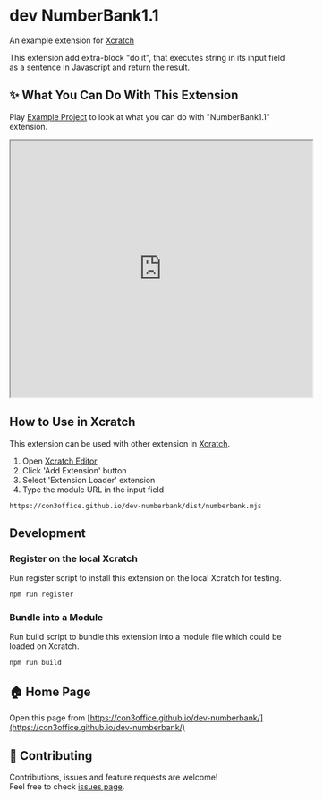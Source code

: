 # dev NumberBank1.1
An example extension for [Xcratch](https://xcratch.github.io/)

This extension add extra-block "do it", that executes string in its input field as a sentence in Javascript and return the result.


## ✨ What You Can Do With This Extension

Play [Example Project](https://xcratch.github.io/editor/#https://con3office.github.io/dev-numberbank/projects/example.sb3) to look at what you can do with "NumberBank1.1" extension. 
<iframe src="https://xcratch.github.io/editor/player#https://con3office.github.io/dev-numberbank/projects/example.sb3" width="540px" height="460px"></iframe>


## How to Use in Xcratch

This extension can be used with other extension in [Xcratch](https://xcratch.github.io/). 
1. Open [Xcratch Editor](https://xcratch.github.io/editor)
2. Click 'Add Extension' button
3. Select 'Extension Loader' extension
4. Type the module URL in the input field 
```
https://con3office.github.io/dev-numberbank/dist/numberbank.mjs
```

## Development

### Register on the local Xcratch

Run register script to install this extension on the local Xcratch for testing.

```sh
npm run register
```

### Bundle into a Module

Run build script to bundle this extension into a module file which could be loaded on Xcratch.

```sh
npm run build
```

## 🏠 Home Page

Open this page from [https://con3office.github.io/dev-numberbank/](https://con3office.github.io/dev-numberbank/)


## 🤝 Contributing

Contributions, issues and feature requests are welcome!<br />Feel free to check [issues page](https://github.com/con3office/dev-numberbank/issues). 
